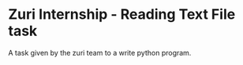 # Zuri Internship - Reading Text File task
A task given by the zuri team to a write python program.
